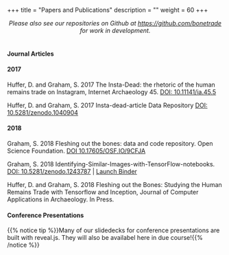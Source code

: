 +++
title = "Papers and Publications"
description = ""
weight = 60
+++

<div align="center"> <i>Please also see our repositories on Github at  <a href="https://github.com/bonetrade">https://github.com/bonetrade</a> for work in development.</i> </div><br>

#### Journal Articles

#### 2017 ####
Huffer, D. and Graham, S. 2017 The Insta-Dead: the rhetoric of the human remains trade on Instagram, Internet Archaeology 45. [DOI: 10.11141/ia.45.5](https://doi.org/10.11141/ia.45.5)

Huffer, D. and Graham, S. 2017 Insta-dead-article Data Repository [DOI: 10.5281/zenodo.1040904](https://zenodo.org/record/1040904)

#### 2018 ####

Graham, S. 2018 Fleshing out the bones: data and code repository. Open Science Foundation. [DOI 10.17605/OSF.IO/9CFJA](https://osf.io/9cfja/) 

Graham, S. 2018 Identifying-Similar-Images-with-TensorFlow-notebooks. [DOI: 10.5281/zenodo.1243787](https://zenodo.org/record/1243787) | [Launch Binder](http://mybinder.org/v2/gh/shawngraham/bindr-test-Identifying-Similar-Images-with-TensorFlow/master)

Huffer, D. and Graham, S. 2018 Fleshing out the Bones: Studying the Human Remains Trade with Tensorflow and Inception, Journal of Computer Applications in Archaeology. In Press.


#### Conference Presentations

{{% notice tip %}}Many of our slidedecks for conference presentations are built with reveal.js. They will also be availabel here in due course!{{% /notice %}}